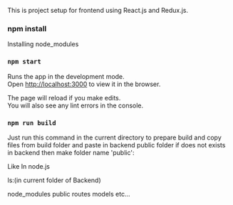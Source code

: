 This is project setup for frontend using React.js and Redux.js.

### npm install 
Installing node_modules 

### `npm start`

Runs the app in the development mode.<br>
Open [http://localhost:3000](http://localhost:3000) to view it in the browser.

The page will reload if you make edits.<br>
You will also see any lint errors in the console.

### `npm run build`

Just run this command in the current directory to prepare build and copy files from build folder and paste in backend public folder if does not exists in backend then make folder name 'public':

Like In node.js

ls:(in current folder of  Backend)

node_modules public routes models etc...

